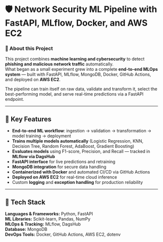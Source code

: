 # 🛡️ Network Security ML Pipeline with FastAPI, MLflow, Docker, and AWS EC2  

### 🧩 About this Project  
This project combines **machine learning and cybersecurity** to detect **phishing and malicious network traffic** automatically.  
What began as a small experiment grew into a complete **end-to-end MLOps system** — built with FastAPI, MLflow, MongoDB, Docker, GitHub Actions, and deployed on **AWS EC2**.  

The pipeline can train itself on raw data, validate and transform it, select the best-performing model, and serve real-time predictions via a FastAPI endpoint.  

---

## 🚀 Key Features  
- **End-to-end ML workflow**: ingestion → validation → transformation → model training → deployment  
- **Trains multiple models automatically** (Logistic Regression, KNN, Decision Tree, Random Forest, AdaBoost, Gradient Boosting)  
- **Evaluates models** using F1-score, Precision, and Recall — tracked in **MLflow via DagsHub**  
- **FastAPI interface** for live predictions and retraining  
- **MongoDB integration** for secure data handling  
- **Containerized with Docker** and automated CI/CD via GitHub Actions  
- **Deployed on AWS EC2** for real-time cloud inference  
- Custom **logging** and **exception handling** for production reliability  

---

## 🧠 Tech Stack  
**Languages & Frameworks:** Python, FastAPI  
**ML Libraries:** Scikit-learn, Pandas, NumPy  
**MLOps & Tracking:** MLflow, DagsHub  
**Database:** MongoDB  
**DevOps Tools:** Docker, GitHub Actions, AWS EC2, dotenv  

